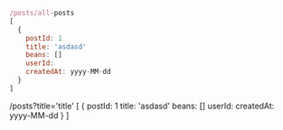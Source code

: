 ``` javascript
/posts/all-posts
[
  {
    postId: 1
    title: 'asdasd'
    beans: []
    userId:
    createdAt: yyyy-MM-dd
  }
]
```

/posts?title='title'
[
  {
    postId: 1
    title: 'asdasd'
    beans: []
    userId:
    createdAt: yyyy-MM-dd
  }
]